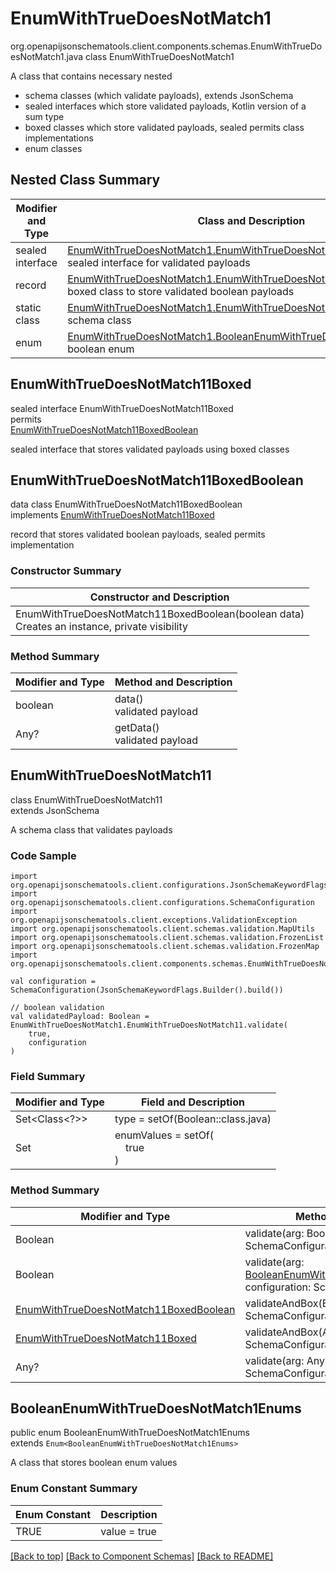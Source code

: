 # EnumWithTrueDoesNotMatch1
org.openapijsonschematools.client.components.schemas.EnumWithTrueDoesNotMatch1.java
class EnumWithTrueDoesNotMatch1<br>

A class that contains necessary nested
- schema classes (which validate payloads), extends JsonSchema
- sealed interfaces which store validated payloads, Kotlin version of a sum type
- boxed classes which store validated payloads, sealed permits class implementations
- enum classes

## Nested Class Summary
| Modifier and Type | Class and Description |
| ----------------- | ---------------------- |
| sealed interface | [EnumWithTrueDoesNotMatch1.EnumWithTrueDoesNotMatch11Boxed](#enumwithtruedoesnotmatch11boxed)<br> sealed interface for validated payloads |
| record | [EnumWithTrueDoesNotMatch1.EnumWithTrueDoesNotMatch11BoxedBoolean](#enumwithtruedoesnotmatch11boxedboolean)<br> boxed class to store validated boolean payloads |
| static class | [EnumWithTrueDoesNotMatch1.EnumWithTrueDoesNotMatch11](#enumwithtruedoesnotmatch11)<br> schema class |
| enum | [EnumWithTrueDoesNotMatch1.BooleanEnumWithTrueDoesNotMatch1Enums](#booleanenumwithtruedoesnotmatch1enums)<br>boolean enum |

## EnumWithTrueDoesNotMatch11Boxed
sealed interface EnumWithTrueDoesNotMatch11Boxed<br>
permits<br>
[EnumWithTrueDoesNotMatch11BoxedBoolean](#enumwithtruedoesnotmatch11boxedboolean)

sealed interface that stores validated payloads using boxed classes

## EnumWithTrueDoesNotMatch11BoxedBoolean
data class EnumWithTrueDoesNotMatch11BoxedBoolean<br>
implements [EnumWithTrueDoesNotMatch11Boxed](#enumwithtruedoesnotmatch11boxed)

record that stores validated boolean payloads, sealed permits implementation

### Constructor Summary
| Constructor and Description |
| --------------------------- |
| EnumWithTrueDoesNotMatch11BoxedBoolean(boolean data)<br>Creates an instance, private visibility |

### Method Summary
| Modifier and Type | Method and Description |
| ----------------- | ---------------------- |
| boolean | data()<br>validated payload |
| Any? | getData()<br>validated payload |

## EnumWithTrueDoesNotMatch11
class EnumWithTrueDoesNotMatch11<br>
extends JsonSchema

A schema class that validates payloads

### Code Sample
```
import org.openapijsonschematools.client.configurations.JsonSchemaKeywordFlags
import org.openapijsonschematools.client.configurations.SchemaConfiguration
import org.openapijsonschematools.client.exceptions.ValidationException
import org.openapijsonschematools.client.schemas.validation.MapUtils
import org.openapijsonschematools.client.schemas.validation.FrozenList
import org.openapijsonschematools.client.schemas.validation.FrozenMap
import org.openapijsonschematools.client.components.schemas.EnumWithTrueDoesNotMatch1

val configuration = SchemaConfiguration(JsonSchemaKeywordFlags.Builder().build())

// boolean validation
val validatedPayload: Boolean = EnumWithTrueDoesNotMatch1.EnumWithTrueDoesNotMatch11.validate(
    true,
    configuration
)
```

### Field Summary
| Modifier and Type | Field and Description |
| ----------------- | ---------------------- |
| Set<Class<?>> | type = setOf(Boolean::class.java) |
| Set<Any> | enumValues = setOf(<br>&nbsp;&nbsp;&nbsp;&nbsp;true<br>)<br> |

### Method Summary
| Modifier and Type | Method and Description |
| ----------------- | ---------------------- |
| Boolean | validate(arg: Boolean, configuration: SchemaConfiguration) |
| Boolean | validate(arg: [BooleanEnumWithTrueDoesNotMatch1Enums](#booleanenumwithtruedoesnotmatch1enums), configuration: SchemaConfiguration) |
| [EnumWithTrueDoesNotMatch11BoxedBoolean](#enumwithtruedoesnotmatch11boxedboolean) | validateAndBox(Boolean, configuration: SchemaConfiguration) |
| [EnumWithTrueDoesNotMatch11Boxed](#enumwithtruedoesnotmatch11boxed) | validateAndBox(Any?, configuration: SchemaConfiguration) |
| Any? | validate(arg: Any?, configuration: SchemaConfiguration) |

## BooleanEnumWithTrueDoesNotMatch1Enums
public enum BooleanEnumWithTrueDoesNotMatch1Enums<br>
extends `Enum<BooleanEnumWithTrueDoesNotMatch1Enums>`

A class that stores boolean enum values

### Enum Constant Summary
| Enum Constant | Description |
| ------------- | ----------- |
| TRUE | value = true |

[[Back to top]](#top) [[Back to Component Schemas]](../../../README.md#Component-Schemas) [[Back to README]](../../../README.md)
